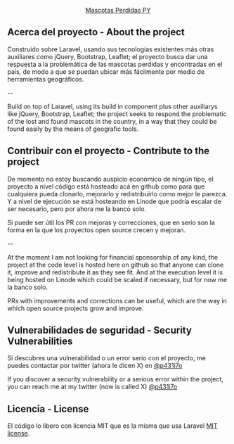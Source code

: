 <p align="center"><a href="https://www.mascotasperdidaspy.org" target="_blank">Mascotas Perdidas PY</a></p>

## Acerca del proyecto - About the project

Construido sobre Laravel, usando sus tecnologías existentes más otras auxiliares como jQuery, Bootstrap, Leaflet; el proyecto busca dar una respuesta a la problemática de las mascotas perdidas y encontradas en el país, de modo a que se puedan ubicar más fácilmente por medio de herramientas geográficos.

--

Build on top of Laravel, using its build in component plus other auxiliarys like jQuery, Bootstrap, Leaflet; the project seeks to respond the problematic of the lost and found mascots in the country, in a way that they could be found easily by the means of geografic tools.




## Contribuir con el proyecto - Contribute to the project

De momento no estoy buscando auspicio económico de ningún tipo, el proyecto a nivel código está hosteado acá en github como para que cualquiera pueda clonarlo, mejorarlo y redistribuirlo como mejor le parezca. Y a nivel de ejecución se está hosteando en Linode que podría escalar de ser necesario, pero por ahora me la banco solo.

Si puede ser útil los PR con mejoras y correcciones, que en serio son la forma en la que los proyectos open source crecen y mejoran.

-- 

At the moment I am not looking for financial sponsorship of any kind, the project at the code level is hosted here on github so that anyone can clone it, improve and redistribute it as they see fit. And at the execution level it is being hosted on Linode which could be scaled if necessary, but for now me la banco solo.

PRs with improvements and corrections can be useful, which are  the way in which open source projects grow and improve.


## Vulnerabilidades de seguridad - Security Vulnerabilities

Si descubres una vulnerabilidad o un error serio con el proyecto, me puedes contactar por twitter (ahora le dicen X) en [@p431i7o](https://twitter.com/p431i7o)

If you discover a security vulnerability or a serious error within the project, you can reach me at my twitter (now is called X) [@p431i7o](https://twitter.com/p431i7o) 

## Licencia - License

El código lo libero con licencia MIT que es la misma que usa Laravel [MIT license](https://opensource.org/licenses/MIT).

